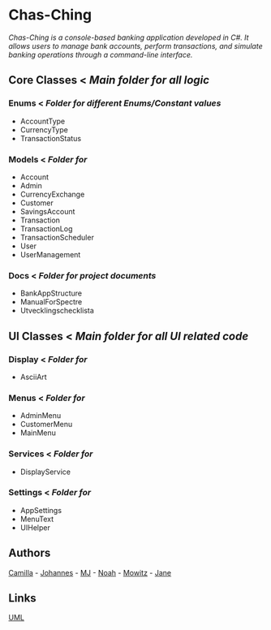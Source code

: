 # Chas-Ching 
_Chas-Ching is a console-based banking application developed in C#. It allows users to manage bank accounts, perform transactions, and simulate banking operations through a command-line interface._
## Core Classes < _Main folder for all logic_
### Enums < _Folder for different Enums/Constant values_
- AccountType        
- CurrencyType           
- TransactionStatus
### Models < _Folder for_
- Account
- Admin
- CurrencyExchange
- Customer
- SavingsAccount
- Transaction
- TransactionLog
- TransactionScheduler
- User
- UserManagement
### Docs < _Folder for project documents_
- BankAppStructure
- ManualForSpectre
- Utvecklingschecklista
## UI Classes < _Main folder for all UI related code_
### Display < _Folder for_
- AsciiArt
### Menus < _Folder for_
- AdminMenu
- CustomerMenu
- MainMenu
### Services < _Folder for_
- DisplayService
### Settings < _Folder for_
- AppSettings
- MenuText
- UIHelper
## Authors
[Camilla](https://github.com/CamillaSoderman) - [Johannes](https://github.com/JBrannelid) - [MJ](https://github.com/MJ-Eng-codes) - [Noah](https://github.com/NoahtlHoff) - [Mowitz](https://github.com/maoitz) - [Jane](https://github.com/jyneto)
## Links
[UML](https://cdn.discordapp.com/attachments/1301117763934490654/1306627311688224768/Chas-Ching_Banking.pdf?ex=673803c3&is=6736b243&hm=19f6a9399fceb07845272fb9c0f00be0a014a709bed3d992da024603296157ba&)

